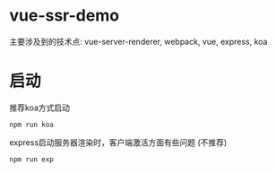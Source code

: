 # vue-ssr-demo

主要涉及到的技术点: vue-server-renderer, webpack, vue, express, koa


# 启动

推荐koa方式启动

```shell
npm run koa
```

express启动服务器渲染时，客户端激活方面有些问题 (不推荐)

```shell
npm run exp
```


